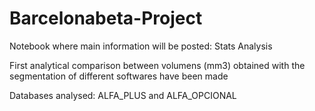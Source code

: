 # Barcelonabeta-Project
Notebook where main information will be posted: Stats Analysis

First analytical comparison between volumens (mm3) obtained with the segmentation of different softwares have been made

Databases analysed: ALFA_PLUS and ALFA_OPCIONAL
